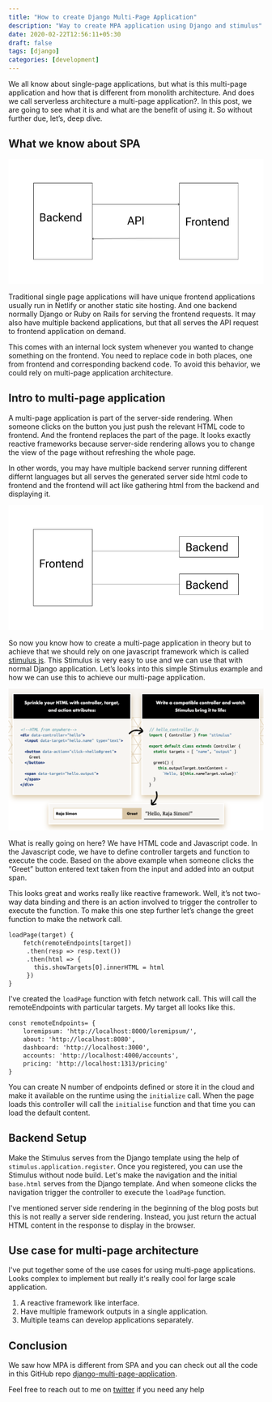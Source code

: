 ```yaml
---
title: "How to create Django Multi-Page Application"
description: "Way to create MPA application using Django and stimulus"
date: 2020-02-22T12:56:11+05:30
draft: false
tags: [django]
categories: [development]
---
```



We all know about single-page applications, but what is this multi-page application and how that is different from monolith architecture. And does we call serverless architecture a multi-page application?. In this post, we are going to see what it is and what are the benefit of using it. So without further due, let’s, deep dive.

## What we know about SPA

![spa](spa.png)

Traditional single page applications will have unique frontend applications usually run in Netlify or another static site hosting. And one backend normally Django or Ruby on Rails for serving the frontend requests. It may also have multiple backend applications, but that all serves the API request to frontend application on demand.

This comes with an internal lock system whenever you wanted to change something on the frontend. You need to replace code in both places, one from frontend and corresponding backend code. To avoid this behavior, we could rely on multi-page application architecture.

## Intro to multi-page application

A multi-page application is part of the server-side rendering. When someone clicks on the button you just push the relevant HTML code to frontend. And the frontend replaces the part of the page. It looks exactly reactive frameworks because server-side rendering allows you to change the view of the page without refreshing the whole page.

In other words, you may have multiple backend server running different differnt languages but all serves the generated server side html code to frontend and the frontend will act like gathering html from the backend and displaying it.

![mpg](mpa.png)

So now you know how to create a multi-page application in theory but to achieve that we should rely on one javascript framework which is called [stimulus js](http://stimulusjs.org/). This Stimulus is very easy to use and we can use that with normal Django application. Let’s looks into this simple Stimulus example and how we can use this to achieve our multi-page application.


![stimulas-example](stimulus-example.png)

What is really going on here? We have HTML code and Javascript code. In the Javascript code, we have to define controller targets and function to execute the code. Based on the above example when someone clicks the “Greet” button entered text taken from the input and added into an output span.

This looks great and works really like reactive framework. Well, it’s not two-way data binding and there is an action involved to trigger the controller to execute the function. To make this one step further let’s change the greet function to make the network call.

```
loadPage(target) {
    fetch(remoteEndpoints[target])
     .then(resp => resp.text())
     .then(html => {
       this.showTargets[0].innerHTML = html
     })
}
```

I've created the `loadPage` function with fetch network call. This will call the remoteEndpoints with particular targets. My target all looks like this.

```
const remoteEndpoints= {
    loremipsum: 'http://localhost:8000/loremipsum/',
    about: 'http://localhost:8080',
    dashboard: 'http://localhost:3000',
    accounts: 'http://localhost:4000/accounts',
    pricing: 'http://localhost:1313/pricing'
}
```

You can create N number of endpoints defined or store it in the cloud and make it available on the runtime using the `initialize` call. When the page loads this controller will call the `initialise` function and that time you can load the default content.

## Backend Setup

Make the Stimulus serves from the Django template using the help of `stimulus.application.register`. Once you registered, you can use the Stimulus without node build. Let's make the navigation and the initial `base.html` serves from the Django template. And when someone clicks the navigation trigger the controller to execute the `loadPage` function.

I've mentioned server side rendering in the beginning of the blog posts but this is not really a server side rendering. Instead, you just return the actual HTML content in the response  to display in the browser.

## Use case for multi-page architecture
I've put together some of the use cases for using multi-page applications. Looks complex to implement but really it's really cool for large scale application.

1. A reactive framework like interface.
2. Have multiple framework outputs in a single application.
3. Multiple teams can develop applications separately.

## Conclusion
We saw how MPA is different from SPA and you can check out all the code in this GitHub repo [django-multi-page-application](https://github.com/rajasimon/django-multi-page-application).

Feel free to reach out to me on [twitter](https://twitter.com/rajasimon) if you need any help